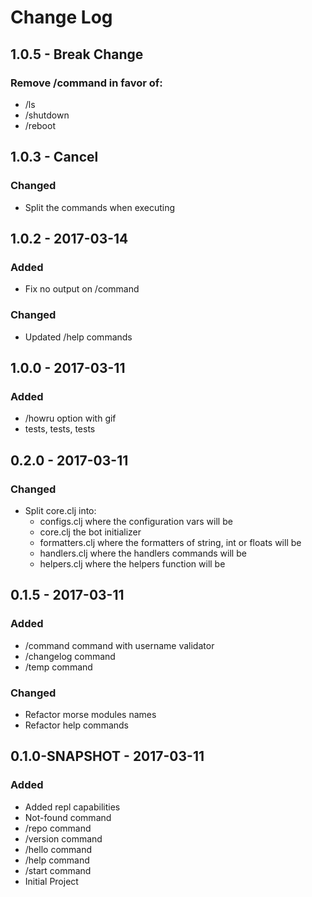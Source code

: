 # Change Log

## 1.0.5 - Break Change
### Remove /command in favor of:
- /ls
- /shutdown
- /reboot

## 1.0.3 - Cancel
### Changed
- Split the commands when executing

## 1.0.2 - 2017-03-14
### Added
- Fix no output on /command
### Changed
- Updated /help commands

## 1.0.0 - 2017-03-11
### Added
- /howru option with gif
- tests, tests, tests

## 0.2.0 - 2017-03-11
### Changed
- Split core.clj into:
	- configs.clj where the configuration vars will be
	- core.clj the bot initializer
	- formatters.clj where the formatters of string, int or floats will be
	- handlers.clj where the handlers commands will be
	- helpers.clj where the helpers function will be


## 0.1.5 - 2017-03-11
### Added
- /command command with username validator
- /changelog command
- /temp command
### Changed
- Refactor morse modules names
- Refactor help commands

## 0.1.0-SNAPSHOT - 2017-03-11
### Added
- Added repl capabilities
- Not-found command
- /repo command
- /version command
- /hello command
- /help command
- /start command
- Initial Project
